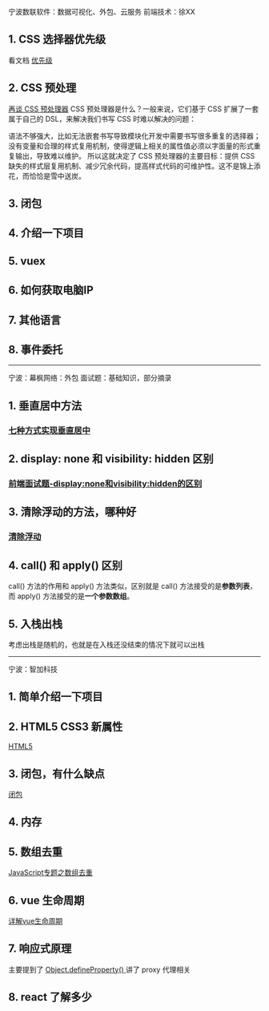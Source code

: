 宁波数联软件：数据可视化、外包、云服务
前端技术：徐XX
## 1. CSS 选择器优先级
看文档 [优先级](https://developer.mozilla.org/zh-CN/docs/Web/CSS/Specificity)

## 2. CSS 预处理
[再谈 CSS 预处理器](http://efe.baidu.com/blog/revisiting-css-preprocessors/)
CSS 预处理器是什么？一般来说，它们基于 CSS 扩展了一套属于自己的 DSL，来解决我们书写 CSS 时难以解决的问题：

语法不够强大，比如无法嵌套书写导致模块化开发中需要书写很多重复的选择器；
没有变量和合理的样式复用机制，使得逻辑上相关的属性值必须以字面量的形式重复输出，导致难以维护。
所以这就决定了 CSS 预处理器的主要目标：提供 CSS 缺失的样式层复用机制、减少冗余代码，提高样式代码的可维护性。这不是锦上添花，而恰恰是雪中送炭。

## 3. 闭包
## 4. 介绍一下项目
## 5. vuex
## 6. 如何获取电脑IP
## 7. 其他语言
## 8. 事件委托

---
宁波：幕枫网络：外包
面试题：基础知识，部分摘录
## 1. 垂直居中方法
### [七种方式实现垂直居中](https://jscode.me/t/topic/1936)

## 2. display: none 和 visibility: hidden 区别
### [前端面试题-display:none和visibility:hidden的区别](https://segmentfault.com/a/1190000013929168)
## 3. 清除浮动的方法，哪种好
### [清除浮动](https://segmentfault.com/a/1190000010160251)
## 4. call() 和 apply() 区别
call() 方法的作用和 apply() 方法类似，区别就是 call() 方法接受的是**参数列表**，而 apply() 方法接受的是**一个参数数组**。

## 5. 入栈出栈
考虑出栈是随机的，也就是在入栈还没结束的情况下就可以出栈

---
宁波：智加科技
## 1. 简单介绍一下项目
## 2. HTML5 CSS3 新属性
[HTML5
](https://developer.mozilla.org/zh-CN/docs/Web/Guide/HTML/HTML5)
## 3. 闭包，有什么缺点
[闭包](https://zhuanlan.zhihu.com/p/22486908)
## 4. 内存
## 5. 数组去重
[JavaScript专题之数组去重](https://juejin.im/post/5949d85f61ff4b006c0de98b)
## 6. vue 生命周期
[详解vue生命周期](https://segmentfault.com/a/1190000011381906)
## 7. 响应式原理
主要提到了 [Object.defineProperty()
](https://developer.mozilla.org/zh-CN/docs/Web/JavaScript/Reference/Global_Objects/Object/defineProperty) 
讲了 proxy 代理相关
## 8. react 了解多少
